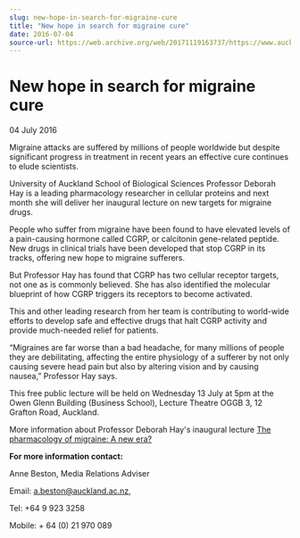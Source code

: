```yaml
---
slug: new-hope-in-search-for-migraine-cure
title: "New hope in search for migraine cure"
date: 2016-07-04
source-url: https://web.archive.org/web/20171119163737/https://www.auckland.ac.nz/en/about/news-events-and-notices/news/news-2016/07/new-hope-in-search-for-migraine-cure.html
---
```

New hope in search for migraine cure
====================================

04 July 2016

Migraine attacks are suffered by millions of people worldwide but despite significant progress in treatment in recent years an effective cure continues to elude scientists.

University of Auckland School of Biological Sciences Professor Deborah Hay is a leading pharmacology researcher in cellular proteins and next month she will deliver her inaugural lecture on new targets for migraine drugs. 

People who suffer from migraine have been found to have elevated levels of a pain-causing hormone called CGRP, or calcitonin gene-related peptide. New drugs in clinical trials have been developed that stop CGRP in its tracks, offering new hope to migraine sufferers.

But Professor Hay has found that CGRP has two cellular receptor targets, not one as is commonly believed. She has also identified the molecular blueprint of how CGRP triggers its receptors to become activated.

This and other leading research from her team is contributing to world-wide efforts to develop safe and effective drugs that halt CGRP activity and provide much-needed relief for patients.

“Migraines are far worse than a bad headache, for many millions of people they are debilitating, affecting the entire physiology of a sufferer by not only causing severe head pain but also by altering vision and by causing nausea,” Professor Hay says.

This free public lecture will be held on Wednesday 13 July at 5pm at the Owen Glenn Building (Business School), Lecture Theatre OGGB 3, 12 Grafton Road, Auckland.

More information about Professor Deborah Hay's inaugural lecture [The pharmacology of migraine: A new era?](http://www.science.auckland.ac.nz/en/about/events/events-2016/06/inaugural-lecture.html)

**For more information contact:**

Anne Beston, Media Relations Adviser

Email: [a.beston@auckland.ac.nz](mailto:a.beston@auckland.ac.nz),

Tel: +64 9 923 3258

Mobile: + 64 (0) 21 970 089